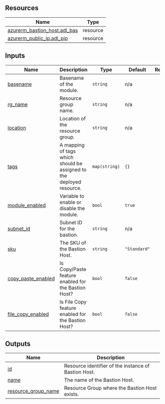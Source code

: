 <!-- BEGIN_TF_DOCS -->
## Resources

| Name | Type |
|------|------|
| [azurerm_bastion_host.adl_bas](https://registry.terraform.io/providers/hashicorp/azurerm/latest/docs/resources/bastion_host) | resource |
| [azurerm_public_ip.adl_pip](https://registry.terraform.io/providers/hashicorp/azurerm/latest/docs/resources/public_ip) | resource |

## Inputs

| Name | Description | Type | Default | Required |
|------|-------------|------|---------|:--------:|
| <a name="input_basename"></a> [basename](#input\_basename) | Basename of the module. | `string` | n/a | yes |
| <a name="input_rg_name"></a> [rg\_name](#input\_rg\_name) | Resource group name. | `string` | n/a | yes |
| <a name="input_location"></a> [location](#input\_location) | Location of the resource group. | `string` | n/a | yes |
| <a name="input_tags"></a> [tags](#input\_tags) | A mapping of tags which should be assigned to the deployed resource. | `map(string)` | `{}` | no |
| <a name="input_module_enabled"></a> [module\_enabled](#input\_module\_enabled) | Variable to enable or disable the module. | `bool` | `true` | no |
| <a name="input_subnet_id"></a> [subnet\_id](#input\_subnet\_id) | Subnet ID for the bastion. | `string` | n/a | yes |
| <a name="input_sku"></a> [sku](#input\_sku) | The SKU of the Bastion Host. | `string` | `"Standard"` | no |
| <a name="input_copy_paste_enabled"></a> [copy\_paste\_enabled](#input\_copy\_paste\_enabled) | Is Copy/Paste feature enabled for the Bastion Host? | `bool` | `false` | no |
| <a name="input_file_copy_enabled"></a> [file\_copy\_enabled](#input\_file\_copy\_enabled) | Is File Copy feature enabled for the Bastion Host? | `bool` | `false` | no |

## Outputs

| Name | Description |
|------|-------------|
| <a name="output_id"></a> [id](#output\_id) | Resource identifier of the instance of Bastion Host. |
| <a name="output_name"></a> [name](#output\_name) | The name of the Bastion Host. |
| <a name="output_resource_group_name"></a> [resource\_group\_name](#output\_resource\_group\_name) | Resource Group where the Bastion Host exists. |
<!-- END_TF_DOCS -->